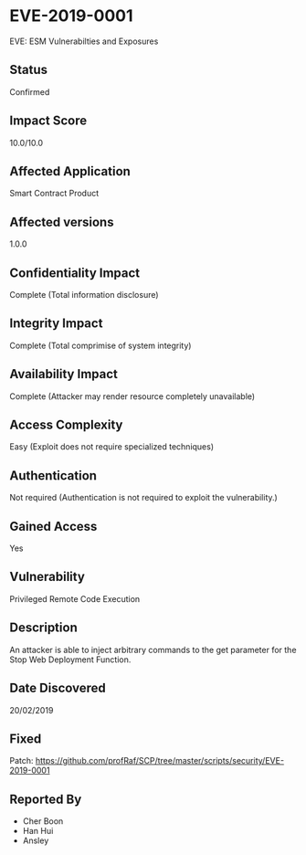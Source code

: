 # EVE-2019-0001

EVE: ESM Vulnerabilties and Exposures

## Status

Confirmed

## Impact Score

10.0/10.0

## Affected Application

Smart Contract Product

## Affected versions

1.0.0

## Confidentiality Impact

Complete (Total information disclosure)

## Integrity Impact

Complete (Total comprimise of system integrity)

## Availability Impact

Complete (Attacker may render resource completely unavailable)

## Access Complexity

Easy  (Exploit does not require specialized techniques)

## Authentication

Not required (Authentication is not required to exploit the vulnerability.)

## Gained Access

Yes

## Vulnerability

Privileged Remote Code Execution

## Description

An attacker is able to inject arbitrary commands to the get parameter for the Stop Web Deployment Function.

## Date Discovered

20/02/2019 

## Fixed

Patch: https://github.com/profRaf/SCP/tree/master/scripts/security/EVE-2019-0001

## Reported By

* Cher Boon
* Han Hui
* Ansley
